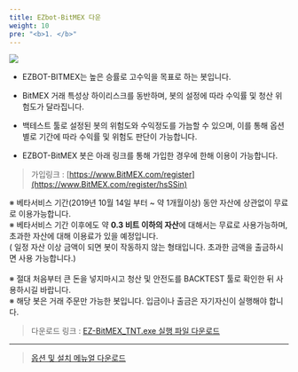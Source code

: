 ```yaml
---
title: EZbot-BitMEX 다운
weight: 10
pre: "<b>1. </b>"
---
```


![](/picture/EZBITMEX1.png?width=100%&height=50%)

- EZBOT-BITMEX는 높은 승률로 고수익을 목표로 하는 봇입니다.

- BitMEX 거래 특성상 하이리스크를 동반하며, 봇의 설정에 따라 수익률 및 청산 위험도가 달라집니다.

- 백테스트 툴로 설정된 봇의 위험도와 수익정도를 가늠할 수 있으며, 이를 통해 옵션별로 기간에 따라 수익률 및 위험도 판단이 가능합니다.

- EZBOT-BitMEX 봇은 아래 링크를 통해 가입한 경우에 한해 이용이 가능합니다.

> 가입링크 : [https://www.BitMEX.com/register](https://www.BitMEX.com/register/hsSSin)

※ 베타서비스 기간(2019년 10월 14일 부터 ~ 약 1개월이상) 동안 자산에 상관없이 무료로 이용가능합니다.</br>
※ 베타서비스 기간 이후에도 약 **0.3 비트 이하의 자산**에 대해서는 무료로 사용가능하며, </br>  초과한 자산에 대해 이용료가 있을 예정입니다.</br>
( 일정 자산 이상 금액이 되면 봇이 작동하지 않는 형태입니다. 초과한 금액을 출금하시면 사용 가능합니다.) </br></br>
※ 절대 처음부터 큰 돈을 넣지마시고 청산 및 안전도를 BACKTEST 툴로 확인한 뒤 사용하시길 바랍니다.</br>
※ 해당 봇은 거래 주문만 가능한 봇입니다. 입금이나 출금은 자기자신이 실행해야 합니다. 

> 다운로드 링크 : [EZ-BitMEX_TNT.exe 실행 파일 다운로드](http://www.ezbot24.com/shorturl/VPH6UI55AI0GV)

---

> [옵션 및 설치 메뉴얼 다운로드](https://github.com/ezbotTNT/ezbotTNT.github.io/raw/develop/content/manual%20down/EZ-BitMEX_Manual.pdf)

